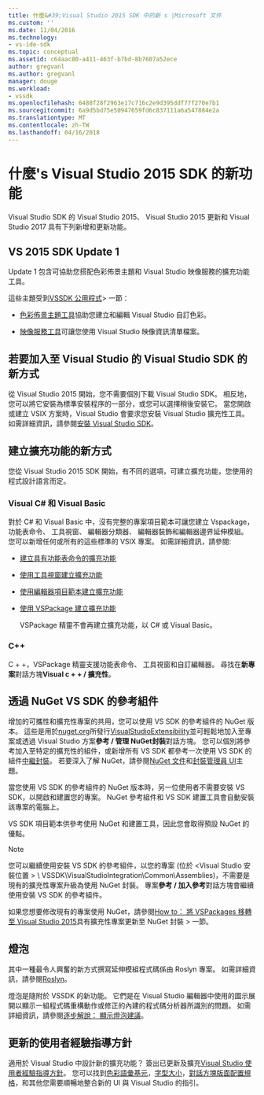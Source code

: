 ```yaml
---
title: 什麼&#39;Visual Studio 2015 SDK 中的新 s |Microsoft 文件
ms.custom: ''
ms.date: 11/04/2016
ms.technology:
- vs-ide-sdk
ms.topic: conceptual
ms.assetid: c64aac80-a411-463f-b7bd-8b7607a52ece
author: gregvanl
ms.author: gregvanl
manager: douge
ms.workload:
- vssdk
ms.openlocfilehash: 6488f28f2963e17c716c2e9d395ddf77f270e7b1
ms.sourcegitcommit: 6a9d5bd75e50947659fd6c837111a6a547884e2a
ms.translationtype: MT
ms.contentlocale: zh-TW
ms.lasthandoff: 04/16/2018
---
```

# <a name="what39s-new-in-the-visual-studio-2015-sdk"></a>什麼&#39;s Visual Studio 2015 SDK 的新功能
Visual Studio SDK 的 Visual Studio 2015、 Visual Studio 2015 更新和 Visual Studio 2017 具有下列新增和更新功能。  
  
## <a name="vs-2015-sdk-update-1"></a>VS 2015 SDK Update 1  
 Update 1 包含可協助您搭配色彩佈景主題和 Visual Studio 映像服務的擴充功能工具。  
  
 這些主題受到[VSSDK 公用程式](../extensibility/internals/vssdk-utilities.md)> 一節：  
  
-   [色彩佈景主題工具](../extensibility/internals/color-theming-tools.md)協助您建立和編輯 Visual Studio 自訂色彩。  
  
-   [映像服務工具](../extensibility/internals/image-service-tools.md)可讓您使用 Visual Studio 映像資訊清單檔案。  
  
## <a name="new-way-to-add-the-visual-studio-sdk-to-visual-studio"></a>若要加入至 Visual Studio 的 Visual Studio SDK 的新方式  
 從 Visual Studio 2015 開始，您不需要個別下載 Visual Studio SDK。 相反地，您可以將它安裝為標準安裝程序的一部分，或您可以選擇稍後安裝它。 當您開啟或建立 VSIX 方案時，Visual Studio 會要求您安裝 Visual Studio 擴充性工具。 如需詳細資訊，請參閱[安裝 Visual Studio SDK](../extensibility/installing-the-visual-studio-sdk.md)。  
  
## <a name="new-ways-of-creating-extensions"></a>建立擴充功能的新方式  
 您從 Visual Studio 2015 SDK 開始，有不同的選項，可建立擴充功能，您使用的程式設計語言而定。  
  
### <a name="visual-c-and-visual-basic"></a>Visual C# 和 Visual Basic  
 對於 C# 和 Visual Basic 中，沒有完整的專案項目範本可讓您建立 Vspackage，功能表命令、 工具視窗、 編輯器分類器、 編輯器裝飾和編輯器邊界延伸模組。 您可以新增任何或所有的這些標準的 VSIX 專案。 如需詳細資訊，請參閱:  
  
-   [建立具有功能表命令的擴充功能](../extensibility/creating-an-extension-with-a-menu-command.md)  
  
-   [使用工具視窗建立擴充功能](../extensibility/creating-an-extension-with-a-tool-window.md)  
  
-   [使用編輯器項目範本建立擴充功能](../extensibility/creating-an-extension-with-an-editor-item-template.md)  
  
-   [使用 VSPackage 建立擴充功能](../extensibility/creating-an-extension-with-a-vspackage.md)  
  
     VSPackage 精靈不會再建立擴充功能，以 C# 或 Visual Basic。  
  
### <a name="c"></a>C++  
 C + +，VSPackage 精靈支援功能表命令、 工具視窗和自訂編輯器。 尋找在**新專案**對話方塊**Visual c + + / 擴充性**。  
  
## <a name="vs-sdk-reference-assemblies-via-nuget"></a>透過 NuGet VS SDK 的參考組件  
 增加的可攜性和擴充性專案的共用，您可以使用 VS SDK 的參考組件的 NuGet 版本。  這些是用於[nuget.org](http://www.nuget.org)所發行[VisualStudioExtensibility](http://www.nuget.org/profiles/VisualStudioExtensibility)並可輕鬆地加入至專案或透過 Visual Studio 方案**參考 / 管理 NuGet封裝**對話方塊。 您可以個別將參考加入至特定的擴充性的組件，或新增所有 VS SDK 都參考一次使用 VS SDK 的組件[中繼封裝](http://www.nuget.org/packages/VSSDK_Reference_Assemblies)。 若要深入了解 NuGet，請參閱[NuGet 文件](/NuGet)和[封裝管理員 UI](/NuGet/Tools/Package-Manager-UI)主題。  
  
 當您使用 VS SDK 的參考組件的 NuGet 版本時，另一位使用者不需要安裝 VS SDK，以開啟和建置您的專案。  NuGet 參考組件和 VS SDK 建置工具會自動安裝該專案的電腦上。  
  
 VS SDK 項目範本供參考使用 NuGet 和建置工具，因此您會取得預設 NuGet 的優點。  
  
> [!NOTE]
>  您可以繼續使用安裝 VS SDK 的參考組件，以您的專案 (位於  \<Visual Studio 安裝位置 > \ VSSDK\VisualStudioIntegration\Common\Assemblies)，不需要是現有的擴充性專案升級為使用 NuGet 封裝。  專案**參考 / 加入參考**對話方塊會繼續使用安裝 VS SDK 的參考組件。  
>   
>  如果您想要修改現有的專案使用 NuGet，請參閱[How to： 將 VSPackages 移轉至 Visual Studio 2015](../extensibility/how-to-migrate-extensibility-projects-to-visual-studio-2015.md)具有擴充性專案更新至 NuGet 封裝 > 一節。  
  
## <a name="light-bulbs"></a>燈泡  
 其中一種最令人興奮的新方式撰寫延伸模組程式碼係由 Roslyn 專案。 如需詳細資訊，請參閱[Roslyn](https://github.com/dotnet/Roslyn)。  
  
 燈泡是隨附於 VSSDK 的新功能。 它們是在 Visual Studio 編輯器中使用的圖示展開以顯示一組程式碼重構動作或修正的內建的程式碼分析器所識別的問題。 如需詳細資訊，請參閱[逐步解說： 顯示燈泡建議](../extensibility/walkthrough-displaying-light-bulb-suggestions.md)。  
  
## <a name="updated-user-experience-guidelines"></a>更新的使用者經驗指導方針  
 適用於 Visual Studio 中設計新的擴充功能？ 簽出已更新及擴充[Visual Studio 使用者經驗指導方針](../extensibility/ux-guidelines/visual-studio-user-experience-guidelines.md)。  您可以找到[色彩語彙基元](../extensibility/ux-guidelines/shared-colors-for-visual-studio.md)，[字型大小](../extensibility/ux-guidelines/fonts-and-formatting-for-visual-studio.md)，[對話方塊版面配置規格](../extensibility/ux-guidelines/layout-for-visual-studio.md)，和其他您需要順暢地整合新的 UI 與 Visual Studio 的指引。